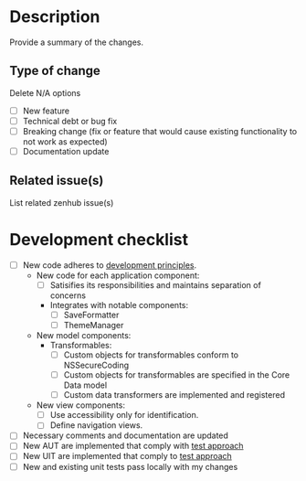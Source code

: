 # Description
Provide a summary of the changes.

## Type of change
Delete N/A options
- [ ] New feature
- [ ] Technical debt or bug fix
- [ ] Breaking change (fix or feature that would cause existing functionality to not work as expected)
- [ ] Documentation update

## Related issue(s)
List related zenhub issue(s)

# Development checklist
- [ ] New code adheres to [development principles](./doc/Development/development-principles.md).
    - New code for each application component:
        - [ ] Satisifies its responsibilities and maintains separation of concerns
        - Integrates with notable components:
            - [ ] SaveFormatter
            - [ ] ThemeManager
    - New model components:
        - Transformables:
            - [ ] Custom objects for transformables conform to NSSecureCoding
            - [ ] Custom objects for transformables are specified in the Core Data model
            - [ ] Custom data transformers are implemented and registered
    - New view components:
        - [ ] Use accessibility only for identification.
        - [ ] Define navigation views.
- [ ] Necessary comments and documentation are updated
- [ ] New AUT are implemented that comply with [test approach](./doc/Development/test-approach.md)
- [ ] New UIT are implemented that comply to [test approach](./doc/Development/test-approach.md)
- [ ] New and existing unit tests pass locally with my changes
